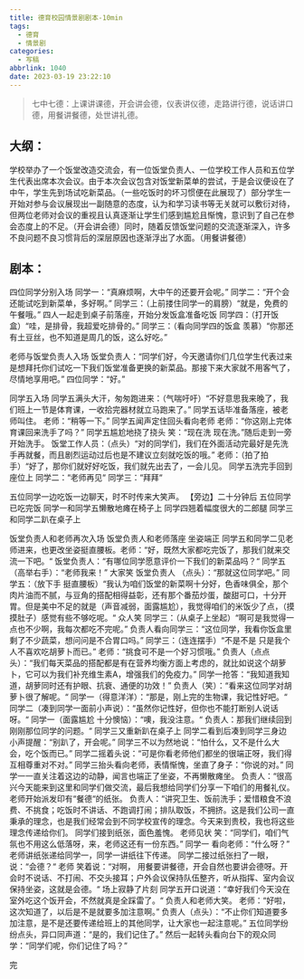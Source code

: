 ```yaml
---
title: 德育校园情景剧剧本-10min
tags:
  - 德育
  - 情景剧
categories:
  - 写稿
abbrlink: 1040
date: 2023-03-19 23:22:10
---
```

> 七中七德：上课讲课德，开会讲会德，仪表讲仪德，走路讲行德，说话讲口德，用餐讲餐德，处世讲礼德。
>

## 大纲：

学校举办了一个饭堂改造交流会，有一位饭堂负责人、一位学校工作人员和五位学生代表出席本次会议。由于本次会议包含对饭堂新菜单的尝试，于是会议便设在了中午，学生先到场试吃新菜品。（一些吃饭时的坏习惯便在此展现了）部分学生一开始对参与会议展现出一副随意的态度，认为和学习读书等无关就可以敷衍对待，但两位老师对会议的重视且认真逐渐让学生们感到尴尬且惭愧，意识到了自己在参会态度上的不足。（开会讲会德）同时，随着反馈饭堂问题的交流逐渐深入，许多不良问题不良习惯背后的深层原因也逐渐浮出了水面。（用餐讲餐德）

## 剧本：

四位同学分别入场
同学一：“真麻烦啊，大中午的还要开会呢。”
同学二：“开个会还能试吃到新菜单，多好啊。”
同学三：（上前搂住同学一的肩膀）“就是，免费的午餐哦。”
四人一起走到桌子前落座，开始分发饭盒准备吃饭
同学四：（打开饭盒）“哇，是排骨，我超爱吃排骨的。”
同学三：（看向同学四的饭盒 羡慕）“你那还有土豆丝，也不知道是周几的饭，这么好吃。”

老师与饭堂负责人入场
饭堂负责人：“同学们好，今天邀请你们几位学生代表过来是想拜托你们试吃一下我们饭堂准备更换的新菜品。那接下来大家就不用客气了，尽情地享用吧。”
四位同学：“好。”

同学五入场
同学五满头大汗，匆匆跑进来：（气喘吁吁）“不好意思我来晚了，我们班上一节是体育课，一收拾完器材就立马跑来了。”
同学五话毕准备落座，被老师叫住。
老师：“稍等一下。”
同学五闻声定住回头看向老师
老师：“你这刚上完体育课回来洗手了吗？”
同学五尴尬地挠了挠头 笑：“现在洗 现在洗。”随后走到一旁开始洗手。
饭堂工作人员：（点头）“对的同学们，我们在外面活动完最好是先洗手再就餐，而且剧烈运动过后也是不建议立刻就吃饭的哦。”
老师：（拍了拍手）“好了，那你们就好好吃饭，我们就先出去了，一会儿见。
同学五洗完手回到座位上
同学二：“老师再见“
同学三：“拜拜“

五位同学一边吃饭一边聊天，时不时传来大笑声。
【旁边】二十分钟后
五位同学已吃完饭
同学一和同学五懒散地瘫在椅子上
同学四翘着幅度很大的二郎腿
同学三和同学二趴在桌子上

饭堂负责人和老师再次入场 
饭堂负责人和老师落座 坐姿端正
同学五和同学二见老师进来，也更改坐姿挺直腰板。老师：“好，既然大家都吃完饭了，那我们就来交流一下吧。“
饭堂负责人：“有哪位同学愿意评价一下我们的新菜品吗？“
同学五（高举右手）：“老师我来！”
大家笑
饭堂负责人 （点头）：“那就这位同学吧。”
同学五：（放下手 挺直腰板）“我认为咱们饭堂的新菜啊十分好，色香味俱全，那个肉片油而不腻，与豆角的搭配相得益彰，还有那个番茄炒蛋，酸甜可口，十分开胃。但是美中不足的就是（声音减弱，面露尴尬），我觉得咱们的米饭少了点，（摸摸肚子）感觉有些不够吃呢。“
众人笑
同学三：（从桌子上坐起）“啊可是我觉得一点也不少啊，我每次都吃不完呢。”
负责人看向同学三：“这位同学，我看你饭盒里剩了不少蔬菜，想问问是不合胃口吗。”
同学三：（连连摆手）“不是不是 只是我个人不喜欢吃胡萝卜而已。”
老师：“挑食可不是一个好习惯哦。”
负责人（点点头）：“我们每天菜品的搭配都是有在营养均衡方面上考虑的，就比如说这个胡萝卜，它可以为我们补充维生素A，增强我们的免疫力。”
同学一抢答：“我知道我知道，胡萝同时还有护眼、抗衰、通便的功效！”
负责人（笑）：“看来这位同学对胡萝卜很了解呢。“
同学一（得意洋洋）：“那是，刚上完的生物课，我记性好吧。“
同学二（凑到同学一面前小声说）：“虽然你记性好，但你也不能打断别人说话呀。“
同学一（面露尴尬 十分懊恼）：“噢，我没注意。“
负责人：那我们继续回到刚刚那位同学的问题。“
同学三又重新趴在桌子上
同学二看到后凑到同学三身边小声提醒：“别趴了，开会呢。”
同学三不以为然地说：“怕什么，又不是什么大会，吃个饭而已。”
同学二摇着头说：“可是你看老师他们都坐的很端正呀，我们得互相尊重对不对。”
同学三抬头看向老师，表情惭愧，坐直了身子：“你说的对。”
同学一一直关注着这边的动静，闻言也端正了坐姿，不再懒散瘫坐。
负责人：“很高兴今天能来到这里和同学们做交流，最后我想给同学们分享一下咱们的用餐礼仪。
老师开始派发印有“餐德“的纸张。
负责人：“讲究卫生、饭前洗手；爱惜粮食不浪费、不挑食；吃饭时不讲话、不跑调打闹；排队取饭，不拥挤。这是我们公司一直秉承的理念，也是我们经常会到不同学校宣传的理念。今天来到贵校，我也将这些理念传递给你们。
同学们接到纸张，面色羞愧。
老师见状 笑：“同学们，咱们气氛也不用这么低落呀，来，老师这还有一份东西。”
同学一 看向老师：“什么呀？”
老师讲纸张递给同学一，同学一讲纸往下传递。
同学二接过纸张扫了一眼，说：“会德？“
老师 笑着说：“对啊， 用餐要讲餐德，开会自然也要讲会德呀。开会时不说话、不打闹、不交头接耳；户外会议保持队伍整齐，听从指挥、室内会议保持坐姿，这就是会德。“
场上寂静了片刻
同学五开口说道：“幸好我们今天没在室外吃这个饭开会，不然就真是全踩雷了。“
负责人和老师大笑。
老师：“好啦，这次知道了，以后是不是就要多加注意啊。”
负责人（点头）：“不止你们知道要多加注意，是不是还要传递给班上的其他同学，让大家也一起注意呢。”
五位同学纷纷点头，异口同声道：“是的，我们记住了。”
然后一起转头看向台下的观众同学：“同学们呢，你们记住了吗？”

完
